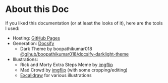 # About this Doc

If you liked this documentation (or at least the looks of it), here are the tools I used:
- Hosting: [GitHub Pages](https://pages.github.com/)
- Generation: [Docsify](https://docsify.js.org/#/)
    - Dark Theme by boopathikumar018  [@gihub/boopathikumar018/docsify-darklight-theme](https://github.com/boopathikumar018/docsify-darklight-theme)
- Illustrations:
    - Rick and Morty Extra Steps Meme by [imgflip](https://imgflip.com/memegenerator/88661119/rick-and-morty-extra-steps)
    - Mad Crowd by [imgflip](https://imgflip.com/memegenerator/192596849/Mad-crowd-happy-crowd) (with some cropping/editing)
    - [Excalidraw](https://excalidraw.com/) for various illustrations